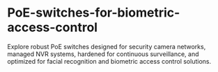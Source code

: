 # PoE-switches-for-biometric-access-control
Explore robust PoE switches designed for security camera networks, managed NVR systems, hardened for continuous surveillance, and optimized for facial recognition and biometric access control solutions.
